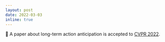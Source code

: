 ```yaml
---
layout: post
date: 2022-03-03
inline: true
---
```

📝 A paper about long-term action anticipation is accepted to [CVPR 2022](https://cvpr2022.thecvf.com).

